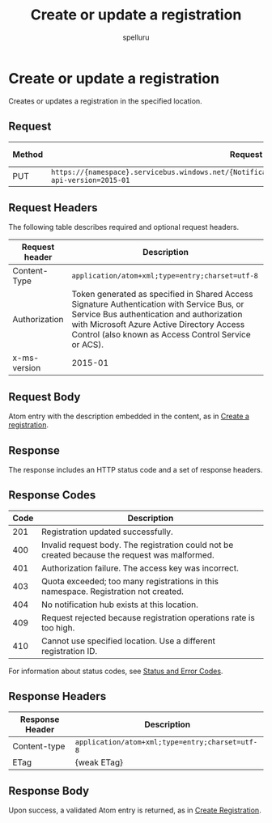 ﻿---
title: "Create or update a registration"
ms.custom: ""
ms.date: "2019-04-05"
ms.prod: "azure"
ms.reviewer: ""
ms.service: "notification-hubs"
ms.suite: ""
ms.tgt_pltfrm: ""
ms.topic: "reference"
author: "spelluru"
ms.author: "spelluru"
manager: "timlt"

---


# Create or update a registration
Creates or updates a registration in the specified location.

## Request

| Method | Request URI | HTTP version |
| ------ | ----------- | ------------ | 
| PUT | `https://{namespace}.servicebus.windows.net/{NotificationHub}/registrations/&lt;registrationId&gt;?api-version=2015-01` | HTTP/1.1 |


## Request Headers

The following table describes required and optional request headers.

| Request header | Description | 
| -------------- | ----------- |
| Content-Type | `application/atom+xml;type=entry;charset=utf-8` |
| Authorization | Token generated as specified in Shared Access Signature Authentication with Service Bus, or Service Bus authentication and authorization with Microsoft Azure Active Directory Access Control (also known as Access Control Service or ACS). | 
| x-ms-version | 2015-01 | 


## Request Body

Atom entry with the description embedded in the content, as in [Create a registration](create-registration.md).

## Response

The response includes an HTTP status code and a set of response headers.

## Response Codes
| Code | Description | 
| ---- | ----------- | 
| 201 | Registration updated successfully. | 
| 400 | Invalid request body. The registration could not be created because the request was malformed. |
| 401 | Authorization failure. The access key was incorrect. |
| 403 | Quota exceeded; too many registrations in this namespace. Registration not created. |
| 404 | No notification hub exists at this location. | 
| 409 | Request rejected because registration operations rate is too high. |
| 410 | Cannot use specified location. Use a different registration ID. |

For information about status codes, see [Status and Error Codes](/rest/api/storageservices/Common-REST-API-Error-Codes).

## Response Headers

| Response Header | Description | 
| --------------- | ----------- | 
| Content-type | `application/atom+xml;type=entry;charset=utf-8` |
| ETag | {weak ETag} |

## Response Body
Upon success, a validated Atom entry is returned, as in [Create Registration](create-registration.md).

